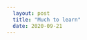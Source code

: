 ```yaml
---
  layout: post
  title: "Much to learn"
  date: 2020-09-21
---
```


<div class="content">
  <p></p>
</div>
